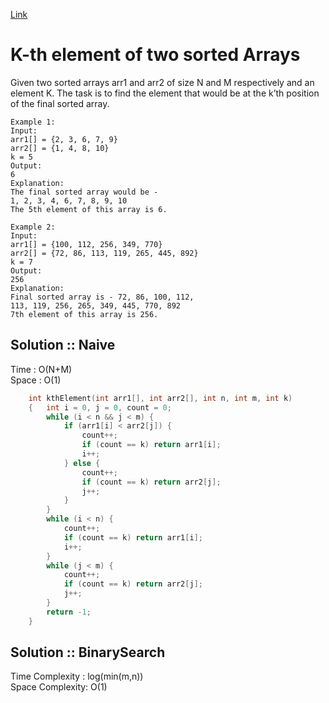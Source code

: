 [Link](https://practice.geeksforgeeks.org/problems/k-th-element-of-two-sorted-array1317/1)
# K-th element of two sorted Arrays
Given two sorted arrays arr1 and arr2 of size N and M respectively and an element K. The task is to find the element that would be at the k’th position of the final sorted array.
 
```
Example 1:
Input:
arr1[] = {2, 3, 6, 7, 9}
arr2[] = {1, 4, 8, 10}
k = 5
Output:
6
Explanation:
The final sorted array would be -
1, 2, 3, 4, 6, 7, 8, 9, 10
The 5th element of this array is 6.

Example 2:
Input:
arr1[] = {100, 112, 256, 349, 770}
arr2[] = {72, 86, 113, 119, 265, 445, 892}
k = 7
Output:
256
Explanation:
Final sorted array is - 72, 86, 100, 112,
113, 119, 256, 265, 349, 445, 770, 892
7th element of this array is 256.
```
## Solution :: Naive
Time : O(N+M)<br>
Space : O(1)<br>
```cpp
    int kthElement(int arr1[], int arr2[], int n, int m, int k)
    {   int i = 0, j = 0, count = 0;
        while (i < n && j < m) {
            if (arr1[i] < arr2[j]) {
                count++;
                if (count == k) return arr1[i];
                i++;
            } else {
                count++;
                if (count == k) return arr2[j];
                j++;
            }
        }
        while (i < n) {
            count++;
            if (count == k) return arr1[i];
            i++;
        }
        while (j < m) {
            count++;
            if (count == k) return arr2[j];
            j++;
        }
        return -1;
    }
```
## Solution :: BinarySearch
Time Complexity : log(min(m,n))<br>
Space Complexity: O(1)<br>
```cpp

```